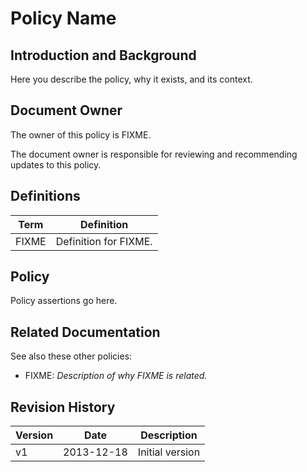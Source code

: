 # Policy Name

## Introduction and Background

Here you describe the policy, why it exists, and its context.

## Document Owner

The owner of this policy is FIXME.

The document owner is responsible for reviewing and recommending
updates to this policy.

## Definitions

| Term | Definition |
|-----|---------|
| FIXME | Definition for FIXME. |

## Policy

Policy assertions go here.

## Related Documentation

See also these other policies:

* FIXME: *Description of why FIXME is related.*

## Revision History

| Version | Date |Description |
|-------|----|-------------|
| v1         | 2013-12-18 | Initial version |


